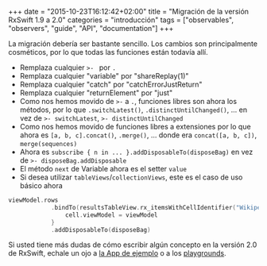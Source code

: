 +++
date = "2015-10-23T16:12:42+02:00"
title = "Migración de la versión RxSwift 1.9 a 2.0"
categories = "introducción"
tags = ["observables", "observers", "guide", "API", "documentation"]
+++

La migración debería ser bastante sencillo. Los cambios son principalmente cosméticos, por lo que todas las funciones están todavía allí.

* Remplaza cualquier `>- ` por `.`
* Remplaza cualquier "variable" por "shareReplay(1)"
* Remplaza cualquier "catch" por "catchErrorJustReturn"
* Remplaza cualquier "returnElement" por "just"
* Como nos hemos movido de `>-` a `.`, funciones libres son ahora los métodos, por lo que `.switchLatest()`, `.distinctUntilChanged()`, ... en vez de `>- switchLatest`, `>- distinctUntilChanged`
* Como nos hemos movido de funciones libres a extensiones por lo que ahora es `[a, b, c].concat()`, `.merge()`, ... donde era `concat([a, b, c])`, `merge(sequences)`
* Ahora es `subscribe { n in ... }.addDisposableTo(disposeBag)` en vez de `>- disposeBag.addDisposable`
* El método `next` de Variable ahora es el setter `value`
* Si desea utilizar `tableViews`/`collectionViews`, este es el caso de uso básico ahora

```swift
viewModel.rows
            .bindTo(resultsTableView.rx_itemsWithCellIdentifier("WikipediaSearchCell")) { (_, viewModel, cell: WikipediaSearchCell) in
                cell.viewModel = viewModel
            }
            .addDisposableTo(disposeBag)
```

Si usted tiene más dudas de cómo escribir algún concepto en la versión 2.0 de RxSwift, echale un ojo a [la App de ejemplo](https://github.com/ReactiveX/RxSwift/tree/master/RxExample) o a los [playgrounds](https://github.com/ReactiveX/RxSwift/tree/master/Rx.playground).

